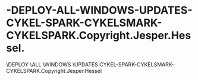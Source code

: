 # -DEPLOY-ALL-WINDOWS-UPDATES-CYKEL-SPARK-CYKELSMARK-CYKELSPARK.Copyright.Jesper.Hessel.
\\DEPLOY \ALL \\WINDOWS \\UPDATES CYKEL-SPARK-CYKELSMARK-CYKELSPARK.Copyright.Jesper.Hessel
